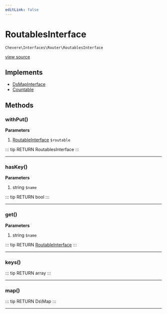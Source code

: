 ```yaml
---
editLink: false
---
```


# RoutablesInterface

`Chevere\Interfaces\Router\RoutablesInterface`

[view source](https://github.com/chevere/chevere/blob/master/interfaces/Router/RoutablesInterface.php)

## Implements

- [DsMapInterface](../DataStructures/DsMapInterface.md)
- [Countable](https://www.php.net/manual/class.countable)

## Methods

### withPut()

**Parameters**

1. [RoutableInterface](./RoutableInterface.md) `$routable`

::: tip RETURN
RoutablesInterface
:::

---

### hasKey()

**Parameters**

1. string `$name`

::: tip RETURN
bool
:::

---

### get()

**Parameters**

1. string `$name`

::: tip RETURN
[RoutableInterface](./RoutableInterface.md)
:::

---

### keys()

::: tip RETURN
array
:::

---

### map()

::: tip RETURN
Ds\Map
:::

---


